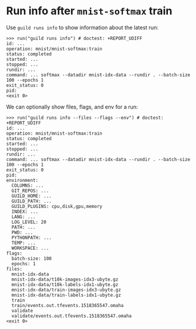 # Run info after `mnist-softmax` train

Use `guild runs info` to show information about the latest run:

    >>> run("guild runs info") # doctest: +REPORT_UDIFF
    id: ...
    operation: mnist/mnist-softmax:train
    status: completed
    started: ...
    stopped: ...
    rundir: ...
    command: ... softmax --datadir mnist-idx-data --rundir . --batch-size 100 --epochs 1
    exit_status: 0
    pid:
    <exit 0>

We can optionally show files, flags, and env for a run:

    >>> run("guild runs info --files --flags --env") # doctest: +REPORT_UDIFF
    id: ...
    operation: mnist/mnist-softmax:train
    status: completed
    started: ...
    stopped: ...
    rundir: ...
    command: ... softmax --datadir mnist-idx-data --rundir . --batch-size 100 --epochs 1
    exit_status: 0
    pid:
    environment:
      COLUMNS: ...
      GIT_REPOS: ...
      GUILD_HOME: ...
      GUILD_PATH: ...
      GUILD_PLUGINS: cpu,disk,gpu,memory
      INDEX: ...
      LANG: ...
      LOG_LEVEL: 20
      PATH: ...
      PWD: ...
      PYTHONPATH: ...
      TEMP: ...
      WORKSPACE: ...
    flags:
      batch-size: 100
      epochs: 1
    files:
      mnist-idx-data
      mnist-idx-data/t10k-images-idx3-ubyte.gz
      mnist-idx-data/t10k-labels-idx1-ubyte.gz
      mnist-idx-data/train-images-idx3-ubyte.gz
      mnist-idx-data/train-labels-idx1-ubyte.gz
      train
      train/events.out.tfevents.1518365547.omaha
      validate
      validate/events.out.tfevents.1518365547.omaha
    <exit 0>
